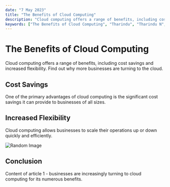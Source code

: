 ```yaml
---
date: "7 May 2023"
title: "The Benefits of Cloud Computing"
description: "Cloud computing offers a range of benefits, including cost savings and increased flexibility. Find out why more businesses are turning to the cloud."
keywords: ["The Benefits of Cloud Computing", "Tharindu", "Tharindu N", "Tharindu Nayanajith"]
---
```


# The Benefits of Cloud Computing

Cloud computing offers a range of benefits, including cost savings and increased flexibility. Find out why more businesses are turning to the cloud.

## Cost Savings

One of the primary advantages of cloud computing is the significant cost savings it can provide to businesses of all sizes.

## Increased Flexibility

Cloud computing allows businesses to scale their operations up or down quickly and efficiently.

![Random Image](https://picsum.photos/200/300)

## Conclusion

Content of article 1 - businesses are increasingly turning to cloud computing for its numerous benefits.